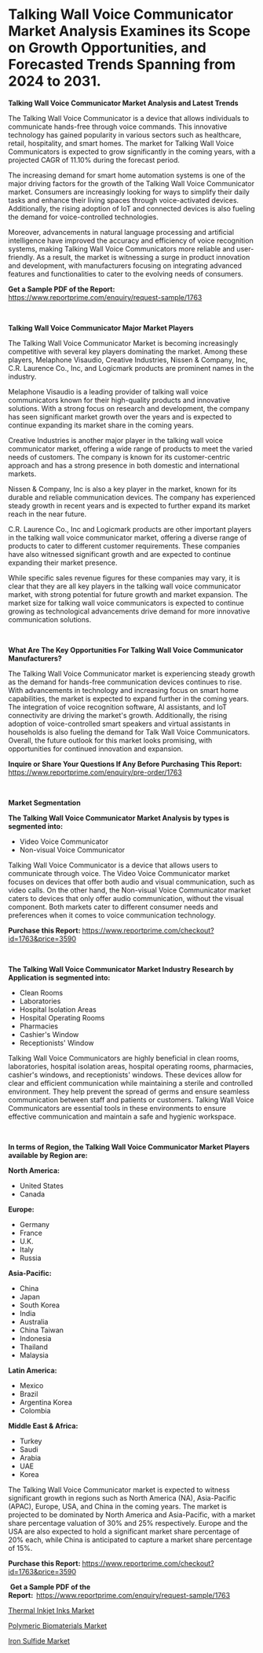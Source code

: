 <p><h1>Talking Wall Voice Communicator Market Analysis Examines its Scope on Growth Opportunities, and Forecasted Trends Spanning from 2024 to 2031.</h1></p><p><strong>Talking Wall Voice Communicator Market Analysis and Latest Trends</strong></p>
<p><p>The Talking Wall Voice Communicator is a device that allows individuals to communicate hands-free through voice commands. This innovative technology has gained popularity in various sectors such as healthcare, retail, hospitality, and smart homes. The market for Talking Wall Voice Communicators is expected to grow significantly in the coming years, with a projected CAGR of 11.10% during the forecast period.</p><p>The increasing demand for smart home automation systems is one of the major driving factors for the growth of the Talking Wall Voice Communicator market. Consumers are increasingly looking for ways to simplify their daily tasks and enhance their living spaces through voice-activated devices. Additionally, the rising adoption of IoT and connected devices is also fueling the demand for voice-controlled technologies.</p><p>Moreover, advancements in natural language processing and artificial intelligence have improved the accuracy and efficiency of voice recognition systems, making Talking Wall Voice Communicators more reliable and user-friendly. As a result, the market is witnessing a surge in product innovation and development, with manufacturers focusing on integrating advanced features and functionalities to cater to the evolving needs of consumers.</p></p>
<p><strong>Get a Sample PDF of the Report:&nbsp;</strong> <a href="https://www.reportprime.com/enquiry/request-sample/1763">https://www.reportprime.com/enquiry/request-sample/1763</a></p>
<p>&nbsp;</p>
<p><strong>Talking Wall Voice Communicator Major Market Players</strong></p>
<p><p>The Talking Wall Voice Communicator Market is becoming increasingly competitive with several key players dominating the market. Among these players, Melaphone Visaudio, Creative Industries, Nissen & Company, Inc, C.R. Laurence Co., Inc, and Logicmark products are prominent names in the industry.</p><p>Melaphone Visaudio is a leading provider of talking wall voice communicators known for their high-quality products and innovative solutions. With a strong focus on research and development, the company has seen significant market growth over the years and is expected to continue expanding its market share in the coming years.</p><p>Creative Industries is another major player in the talking wall voice communicator market, offering a wide range of products to meet the varied needs of customers. The company is known for its customer-centric approach and has a strong presence in both domestic and international markets.</p><p>Nissen & Company, Inc is also a key player in the market, known for its durable and reliable communication devices. The company has experienced steady growth in recent years and is expected to further expand its market reach in the near future.</p><p>C.R. Laurence Co., Inc and Logicmark products are other important players in the talking wall voice communicator market, offering a diverse range of products to cater to different customer requirements. These companies have also witnessed significant growth and are expected to continue expanding their market presence.</p><p>While specific sales revenue figures for these companies may vary, it is clear that they are all key players in the talking wall voice communicator market, with strong potential for future growth and market expansion. The market size for talking wall voice communicators is expected to continue growing as technological advancements drive demand for more innovative communication solutions.</p></p>
<p>&nbsp;</p>
<p><strong>What Are The Key Opportunities For Talking Wall Voice Communicator Manufacturers?</strong></p>
<p><p>The Talking Wall Voice Communicator market is experiencing steady growth as the demand for hands-free communication devices continues to rise. With advancements in technology and increasing focus on smart home capabilities, the market is expected to expand further in the coming years. The integration of voice recognition software, AI assistants, and IoT connectivity are driving the market's growth. Additionally, the rising adoption of voice-controlled smart speakers and virtual assistants in households is also fueling the demand for Talk Wall Voice Communicators. Overall, the future outlook for this market looks promising, with opportunities for continued innovation and expansion.</p></p>
<p><strong>Inquire or Share Your Questions If Any Before Purchasing This Report:</strong> <a href="https://www.reportprime.com/enquiry/pre-order/1763">https://www.reportprime.com/enquiry/pre-order/1763</a></p>
<p>&nbsp;</p>
<p><strong>Market Segmentation</strong></p>
<p><strong>The Talking Wall Voice Communicator Market Analysis by types is segmented into:</strong></p>
<p><ul><li>Video Voice Communicator</li><li>Non-visual Voice Communicator</li></ul></p>
<p><p>Talking Wall Voice Communicator is a device that allows users to communicate through voice. The Video Voice Communicator market focuses on devices that offer both audio and visual communication, such as video calls. On the other hand, the Non-visual Voice Communicator market caters to devices that only offer audio communication, without the visual component. Both markets cater to different consumer needs and preferences when it comes to voice communication technology.</p></p>
<p><strong>Purchase this Report:&nbsp;</strong><a href="https://www.reportprime.com/checkout?id=1763&price=3590">https://www.reportprime.com/checkout?id=1763&price=3590</a></p>
<p>&nbsp;</p>
<p><strong>The Talking Wall Voice Communicator Market Industry Research by Application is segmented into:</strong></p>
<p><ul><li>Clean Rooms</li><li>Laboratories</li><li>Hospital Isolation Areas</li><li>Hospital Operating Rooms</li><li>Pharmacies</li><li>Cashier's Window</li><li>Receptionists' Window</li></ul></p>
<p><p>Talking Wall Voice Communicators are highly beneficial in clean rooms, laboratories, hospital isolation areas, hospital operating rooms, pharmacies, cashier's windows, and receptionists' windows. These devices allow for clear and efficient communication while maintaining a sterile and controlled environment. They help prevent the spread of germs and ensure seamless communication between staff and patients or customers. Talking Wall Voice Communicators are essential tools in these environments to ensure effective communication and maintain a safe and hygienic workspace.</p></p>
<p>&nbsp;</p>
<p><strong>In terms of Region, the Talking Wall Voice Communicator Market Players available by Region are:</strong></p>
<p>
    <p> <strong> North America: </strong>
        <ul>
            <li>United States</li>
            <li>Canada</li>
        </ul>
        </p> 
    <p> <strong> Europe: </strong>
        <ul>
            <li>Germany</li>
            <li>France</li>
            <li>U.K.</li>
            <li>Italy</li>
            <li>Russia</li>
        </ul>
        </p> 
    <p> <strong> Asia-Pacific: </strong>
        <ul>
            <li>China</li>
            <li>Japan</li>
            <li>South Korea</li>
            <li>India</li>
            <li>Australia</li>
            <li>China Taiwan</li>
            <li>Indonesia</li>
            <li>Thailand</li>
            <li>Malaysia</li>
        </ul>
        </p> 
    <p> <strong> Latin America: </strong>
        <ul>
            <li>Mexico</li>
            <li>Brazil</li>
            <li>Argentina Korea</li>
            <li>Colombia</li>
        </ul>
        </p> 
    <p> <strong> Middle East & Africa: </strong>
        <ul>
            <li>Turkey</li>
            <li>Saudi</li>
            <li>Arabia</li>
            <li>UAE</li>
            <li>Korea</li>
        </ul>
    </p>
    </p>
<p><p>The Talking Wall Voice Communicator market is expected to witness significant growth in regions such as North America (NA), Asia-Pacific (APAC), Europe, USA, and China in the coming years. The market is projected to be dominated by North America and Asia-Pacific, with a market share percentage valuation of 30% and 25% respectively. Europe and the USA are also expected to hold a significant market share percentage of 20% each, while China is anticipated to capture a market share percentage of 15%.</p></p>
<p><strong>Purchase this Report: </strong><a href="https://www.reportprime.com/checkout?id=1763&price=3590">https://www.reportprime.com/checkout?id=1763&price=3590</a></p>
<p>&nbsp;<strong>Get a Sample PDF of the Report:&nbsp;&nbsp;</strong><a href="https://www.reportprime.com/enquiry/request-sample/1763">https://www.reportprime.com/enquiry/request-sample/1763</a></p>
<p><strong></strong></p>
<p><p><a href="https://forested-sushi-9b0.notion.site/Thermal-Inkjet-Inks-Market-Provides-Detailed-Segmentation-of-this-Market-based-on-Type-Application--4735741f562a41498f1cb149b28b3fb3">Thermal Inkjet Inks Market</a></p><p><a href="https://lydian-appliance-61d.notion.site/Polymeric-Biomaterials-Market-Size-Growth-and-Forecast-from-2024-2031-09960b8968854e0b8155cba5e9d345f4">Polymeric Biomaterials Market</a></p><p><a href="https://summer-dogwood-3e9.notion.site/Iron-Sulfide-Market-Research-Report-The-Key-To-Successful-Business-Strategy-Forecasted-for-Period-f-346b85baa6344cbe9acd27cd566b41ad">Iron Sulfide Market</a></p></p>